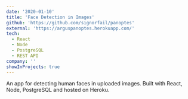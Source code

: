 ```yaml
---
date: '2020-01-10'
title: 'Face Detection in Images'
github: 'https://github.com/signorfail/panoptes'
external: 'https://arguspanoptes.herokuapp.com/'
tech:
  - React
  - Node
  - PostgreSQL
  - REST API
company: ''
showInProjects: true
---
```


An app for detecting human faces in uploaded images. Built with React, Node, PostgreSQL and hosted on Heroku.
